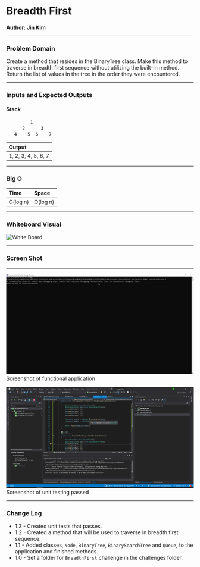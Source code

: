 # **Breadth First**

**Author: Jin Kim**

---

### Problem Domain

Create a method that resides in the BinaryTree class. Make this method to traverse in breadth first sequence without utilizing the built-in method. Return the list of values in the tree in the order they were encountered.

---

### Inputs and Expected Outputs

#### Stack

             1
          2      3
       4    5  6    7

|Output |
| :--------- | 
| 1, 2, 3, 4, 5, 6, 7 |

---

### Big O


| Time | Space |
| :----------- | :----------- |
| O(log n) | O(log n) |


---


### Whiteboard Visual
![White Board](../../assets/BreadthFirst/whiteboards.png)


---

### Screen Shot
---
![Application Demo](../../assets/BreadthFirst/application-running.png)
Screenshot of functional application

![Unit Testing](../../assets/BreadthFirst/unit-test.png)
Screenshot of unit testing passed

---
### Change Log
- 1.3 - Created unit tests that passes.
- 1.2 - Created a method that will be used to traverse in breadth first sequence.
- 1.1 - Added classes, `Node`, `BinaryTree`, `BinarySearchTree` and `Queue`, to the application and finished methods.
- 1.0 - Set a folder for `BreadthFirst` challenge in the challenges folder.

